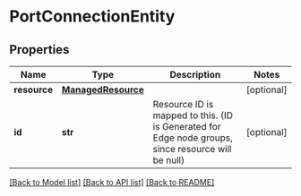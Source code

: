 # PortConnectionEntity

## Properties
Name | Type | Description | Notes
------------ | ------------- | ------------- | -------------
**resource** | [**ManagedResource**](ManagedResource.md) |  | [optional] 
**id** | **str** | Resource ID is mapped to this. (ID is Generated for Edge node groups, since resource will be null) | [optional] 

[[Back to Model list]](../README.md#documentation-for-models) [[Back to API list]](../README.md#documentation-for-api-endpoints) [[Back to README]](../README.md)


